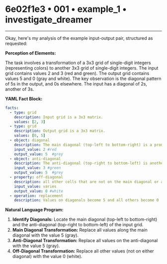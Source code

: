 # 6e02f1e3 • 001 • example_1 • investigate_dreamer

---
Okay, here's my analysis of the example input-output pair, structured as requested:

**Perception of Elements:**

The task involves a transformation of a 3x3 grid of single-digit integers (representing colors) to another 3x3 grid of single-digit integers. The input grid contains values 2 and 3 (red and green). The output grid contains values 5 and 0 (gray and white).  The key observation is the diagonal pattern of 5s in the output, and 0s elsewhere. The input has a diagonal of 2s, another of 3s.

**YAML Fact Block:**



```yaml
facts:
  - type: grid
    description: Input grid is a 3x3 matrix.
    values: [2, 3]
  - type: grid
    description: Output grid is a 3x3 matrix.
    values: [0, 5]
  - object: diagonal
    description: The main diagonal (top-left to bottom-right) is a prominent feature.
    input_value: 2 #red
    output_value: 5  #grey
  - object: anti-diagonal
    description: The anti-diagonal (top-right to bottom-left) is another prominent feature.
    input_value: 3 #green
    output_value: 5  #grey
  - property: off-diagonal
    description: all other cells that are not on the main diagonal or anti-diagonal
    input_value: varies
    output_value: 0 #white
  - operation: replacement
    description: Values on diagonals become 5 and all others become 0
```



**Natural Language Program:**

1.  **Identify Diagonals:** Locate the main diagonal (top-left to bottom-right) and the anti-diagonal (top-right to bottom-left) of the input grid.
2.  **Main Diagonal Transformation:** Replace all values along the main diagonal with the value 5 (gray).
3. **Anti-Diagonal Transformation:** Replace all values on the anti-diagonal with the value 5 (gray).
4.  **Off-Diagonal Transformation:** Replace all other values (not on either diagonal) with the value 0 (white).


